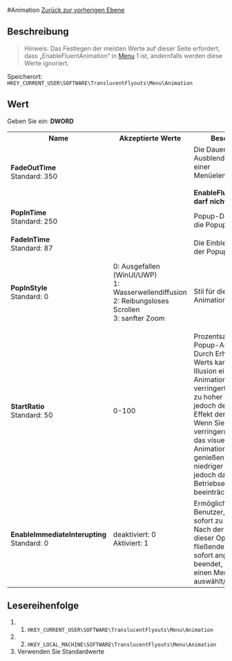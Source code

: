 #Animation
[Zurück zur vorherigen Ebene](../CONFIG.md)
## Beschreibung
> Hinweis:
> Das Festlegen der meisten Werte auf dieser Seite erfordert, dass „EnableFluentAnimation“ in [Menu](../CONFIG.md) 1 ist, andernfalls werden diese Werte ignoriert.

Speicherort: `HKEY_CURRENT_USER\SOFTWARE\TranslucentFlyouts\Menu\Animation`   
## Wert
Geben Sie ein: <b>DWORD</b>
<table>
<tr>
<th>Name</th>
<th>Akzeptierte Werte</th>
<th>Beschreibung</th>
</tr>

<tr>
<td width="10%">
<dl>
<dt><b>FadeOutTime</b></dt>
<dt>Standard: 350</dt>
</dl>
</td>
<td width="20%">
<dl>
</dl>
</td>
<td width="30%">
<dt> Die Dauer (ms) der Ausblendanimation nach einer Menüelementinteraktion. </dt>
<br>
<dt><b>EnableFluentAnimation darf nicht 1 sein</b></dt>
</td>
</tr>

<tr>
<td width="10%">
<dl>
<dt><b>PopInTime</b></dt>
<dt>Standard: 250</dt>
</dl>
</td>
<td width="20%">
<dl>
</dl>
</td>
<td width="30%">
<dt> Popup-Dauer (ms) für die Popup-Animation. </dt>
</td>
</tr>

<tr>
<td width="10%">
<dl>
<dt><b>FadeInTime</b></dt>
<dt>Standard: 87</dt>
</dl>
</td>
<td width="20%">
<dl>
</dl>
</td>
<td width="30%">
<dt> Die Einblenddauer (ms) der Popup-Animation. </dt>
</td>
</tr>

<tr>
<td width="10%">
<dl>
<dt><b>PopInStyle</b></dt>
<dt>Standard: 0</dt>
</dl>
</td>
<td width="20%">
<dl>
<dt>0: Ausgefallen (WinUI/UWP)</dt>
<dt>1: Wasserwellendiffusion</dt>
<dt>2: Reibungsloses Scrollen</dt>
<dt>3: sanfter Zoom</dt>
</dl>
</td>
<td width="30%">
<dt> Stil für die Popup-Animation. </dt>
</td>
</tr>

<tr>
<td width="10%">
<dl>
<dt><b>StartRatio</b></dt>
<dt>Standard: 50</dt>
</dl>
</td>
<td width="20%">
<dl>
<dt>0-100</dt>
</dl>
</td>
<td width="30%">
<dt>Prozentsatz (%) der Popup-Animation. </dt>
<dt> Durch Erhöhen dieses Werts kann die visuelle Illusion einer Animationsverzögerung verringert werden. Ein zu hoher Wert schwächt jedoch den visuellen Effekt der Animation. Wenn Sie diesen Wert verringern, können Sie das visuelle Erlebnis der Animation besser genießen, ein zu niedriger Wert kann jedoch das Betriebserlebnis beeinträchtigen. </dt>
</td>
</tr>

<tr>
<td width="10%">
<dl>
<dt><b>EnableImmediateInterupting</b></dt>
<dt>Standard: 0</dt>
</dl>
</td>
<td width="20%">
<dl>
<dt>deaktiviert: 0</dt>
<dt>Aktiviert: 1</dt>
</dl>
</td>
<td width="30%">
<dt> Ermöglicht dem Benutzer, die Animation sofort zu unterbrechen. </dt>
<dt> Nach der Aktivierung dieser Option wird die fließende Animation sofort angehalten und beendet, wenn die Maus einen Menüpunkt auswählt/bewegt. </dt>
</td>
</tr>

</table>

## Lesereihenfolge
1. 1. `HKEY_CURRENT_USER\SOFTWARE\TranslucentFlyouts\Menu\Animation` 
2. 2. `HKEY_LOCAL_MACHINE\SOFTWARE\TranslucentFlyouts\Menu\Animation`
3. Verwenden Sie Standardwerte